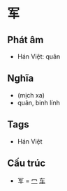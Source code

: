 # 军

## Phát âm
* Hán Việt: quân

## Nghĩa
* (mịch xa)
* quân, binh lính

## Tags
* Hán Việt

## Cấu trúc
* 军 = [冖](冖.md) [车](车.md)

<script>window.HANZI_FIELD='军';</script>